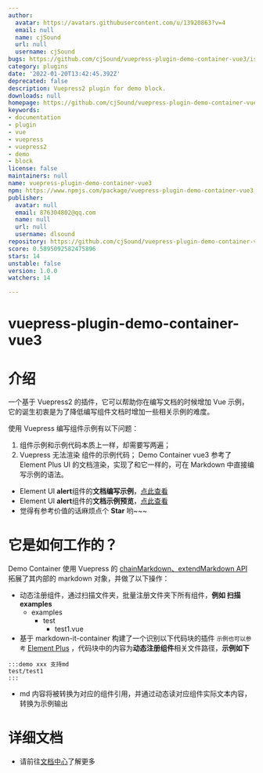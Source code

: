 ```yaml
---
author:
  avatar: https://avatars.githubusercontent.com/u/13920863?v=4
  email: null
  name: cjSound
  url: null
  username: cjSound
bugs: https://github.com/cjSound/vuepress-plugin-demo-container-vue3/issues
category: plugins
date: '2022-01-20T13:42:45.392Z'
deprecated: false
description: Vuepress2 plugin for demo block.
downloads: null
homepage: https://github.com/cjSound/vuepress-plugin-demo-container-vue3#readme
keywords:
- documentation
- plugin
- vue
- vuepress
- vuepress2
- demo
- block
license: false
maintainers: null
name: vuepress-plugin-demo-container-vue3
npm: https://www.npmjs.com/package/vuepress-plugin-demo-container-vue3
publisher:
  avatar: null
  email: 876304802@qq.com
  name: null
  url: null
  username: dlsound
repository: https://github.com/cjSound/vuepress-plugin-demo-container-vue3
score: 0.5895092582475896
stars: 14
unstable: false
version: 1.0.0
watchers: 14

---
```


# vuepress-plugin-demo-container-vue3

# 介绍

一个基于 Vuepress2 的插件，它可以帮助你在编写文档的时候增加 Vue 示例，它的诞生初衷是为了降低编写组件文档时增加一些相关示例的难度。

使用 Vuepress 编写组件示例有以下问题：

1. 组件示例和示例代码本质上一样，却需要写两遍；
2. Vuepress 无法渲染 组件的示例代码；
   Demo Container vue3 参考了 Element Plus UI 的文档渲染，实现了和它一样的，可在 Markdown 中直接编写示例的语法。

- Element UI **alert**组件的**文档编写示例**，[点此查看](https://github.com/element-plus/element-plus/blob/dev/docs/en-US/component/alert.md)
- Element UI **alert**组件的**文档示例预览**，[点此查看](https://element-plus.gitee.io/zh-CN/component/alert.html)
- 觉得有参考价值的话麻烦点个 **Star** 哟~~~

# 它是如何工作的？

Demo Container 使用 Vuepress 的 [chainMarkdown、extendMarkdown API](https://vuepress.vuejs.org/zh/plugin/option-api.html#extendmarkdown) 拓展了其内部的 markdown 对象，并做了以下操作：

- 动态注册组件，通过扫描文件夹，批量注册文件夹下所有组件，**例如 扫描 examples**
  - examples
    - test
      - test1.vue
- 基于 markdown-it-container 构建了一个识别以下代码块的插件 `示例也可以参考` [Element Plus](https://github.com/element-plus/element-plus/blob/dev/docs/en-US/component/alert.md) ，代码块中的内容为**动态注册组件**相关文件路径，**示例如下**

```
:::demo xxx 支持md
test/test1
:::
```

- md 内容将被转换为对应的组件引用，并通过动态读对应组件实际文本内容，转换为示例输出

# 详细文档

- 请前往[文档中心](https://www.cjsound.cn/vuepress2-plugin/)了解更多
